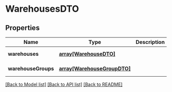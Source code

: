 # WarehousesDTO

## Properties
Name | Type | Description | Notes
------------ | ------------- | ------------- | -------------
**warehouses** | [**array[WarehouseDTO]**](WarehouseDTO.md) |  | [default to null]
**warehouseGroups** | [**array[WarehouseGroupDTO]**](WarehouseGroupDTO.md) |  | [default to null]

[[Back to Model list]](../README.md#documentation-for-models) [[Back to API list]](../README.md#documentation-for-api-endpoints) [[Back to README]](../README.md)


